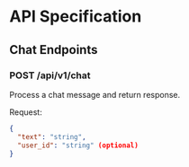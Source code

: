 # API Specification

## Chat Endpoints

### POST /api/v1/chat
Process a chat message and return response.

Request:
```json
{
  "text": "string",
  "user_id": "string" (optional)
}